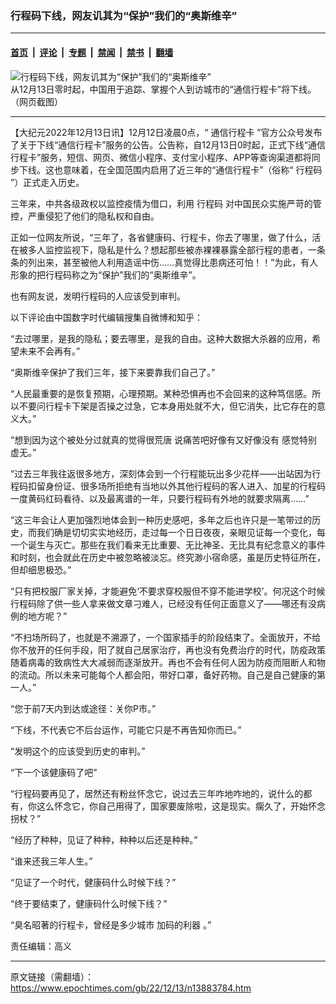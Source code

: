### 行程码下线，网友讥其为“保护”我们的“奥斯维辛”

---

#### [首页](../../../..?n13883784) &nbsp;|&nbsp; [评论](../../../../../epoch-comment?n13883784) &nbsp;|&nbsp; [专题](../../../../../epoch-special?n13883784) &nbsp;|&nbsp; [禁闻](../../../../../epoch-news?n13883784) &nbsp;|&nbsp; [禁书](../../../../../books?n13883784) &nbsp;|&nbsp; [翻墙](https://github.com/gfw-breaker/nogfw/blob/master/README.md?n13883784)


<div><img alt="行程码下线，网友讥其为“保护”我们的“奥斯维辛”" class="attachment-djy_600_400 size-djy_600_400 wp-post-image" src="https://i.epochtimes.com/assets/uploads/2022/12/id13883785-6e903948f62da41d664bf102e7dfc2d9-.png"/>
<div class="caption">
 从12月13日零时起，中国用于追踪、掌握个人到访城市的“通信行程卡”将下线。（网页截图）
</div></div><hr/><div class="post_content" id="artbody" itemprop="articleBody">
 <!-- article content begin -->
 <p>
  【大纪元2022年12月13日讯】12月12日凌晨0点，“
  <ok href="https://www.epochtimes.com/gb/tag/%E9%80%9A%E4%BF%A1%E8%A1%8C%E7%A8%8B%E5%8D%A1.html">
   通信行程卡
  </ok>
  ”官方公众号发布了关于下线“通信行程卡”服务的公告。公告称，自12月13日0时起，正式下线“通信行程卡”服务，短信、网页、微信小程序、支付宝小程序、APP等查询渠道都将同步下线。这也意味着，在全国范围内启用了近三年的“通信行程卡”（俗称“
  <ok href="https://www.epochtimes.com/gb/tag/%E8%A1%8C%E7%A8%8B%E7%A0%81.html">
   行程码
  </ok>
  ”）正式走入历史。
 </p>
 <p>
  三年来，中共各级政权以监控疫情为借口，利用
  <ok href="https://www.epochtimes.com/gb/tag/%E8%A1%8C%E7%A8%8B%E7%A0%81.html">
   行程码
  </ok>
  对中国民众实施严苛的管控，严重侵犯了他们的隐私权和自由。
 </p>
 <p>
  正如一位网友所说，“三年了，各省健康码、行程卡，你去了哪里，做了什么，活在被多人监控监视下，隐私是什么？想起那些被赤裸裸暴露全部行程的患者，一条条的列出来，甚至被他人利用造谣中伤……真觉得比患病还可怕！！”为此，有人形象的把行程码称之为“保护”我们的“奥斯维辛”。
 </p>
 <p>
  也有网友说，发明行程码的人应该受到审判。
 </p>
 <p>
  以下评论由中国数字时代编辑搜集自微博和知乎：
 </p>
 <p>
  “去过哪里，是我的隐私；要去哪里，是我的自由。这种大数据大杀器的应用，希望未来不会再有。”
 </p>
 <p>
  “奥斯维辛保护了我们三年，接下来要靠我们自己了。”
 </p>
 <p>
  “人民最重要的是恢复预期，心理预期。某种恐惧再也不会回来的这种笃信感。所以不要问行程卡下架是否操之过急，它本身用处就不大，但它消失，比它存在的意义大。”
 </p>
 <p>
  “想到因为这个被处分过就真的觉得很荒唐 说痛苦吧好像有又好像没有 感觉特别虚无。”
 </p>
 <p>
  “过去三年我往返很多地方，深刻体会到一个行程能玩出多少花样——出站因为行程码扣留身份证、很多场所拒绝有当地以外其他行程码的客人进入、加星的行程码一度黄码红码看待、以及最离谱的一年，只要行程码有外地的就要求隔离……”
 </p>
 <p>
  “这三年会让人更加强烈地体会到一种历史感吧，多年之后也许只是一笔带过的历史，而我们确是切切实实地经历，走过每一个日日夜夜，亲眼见证每一个变化，每一个诞生与灭亡。那些在我们看来无比重要、无比神圣、无比具有纪念意义的事件和时刻，也会就此在历史中被忽略被淡忘。终究渺小宿命感，虽是历史特征所在，但却细思极恐。”
 </p>
 <p>
  “只有把校服厂家关掉，才能避免‘不要求穿校服但不穿不能进学校’。何况这个时候行程码除了供一些人拿来做文章刁难人，已经没有任何正面意义了——哪还有没病例的地方呢？”
 </p>
 <p>
  “不扫场所码了，也就是不溯源了，一个国家插手的阶段结束了。全面放开，不给你不放开的任何手段，阳了就自己居家治疗，再也没有免费治疗的时代，防疫政策随着病毒的致病性大大减弱而逐渐放开。再也不会有任何人因为防疫而阻断人和物的流动。所以未来可能每个人都会阳，带好口罩，备好药物。自己是自己健康的第一人。”
 </p>
 <p>
  “您于前7天内到达或途径：关你P市。”
 </p>
 <p>
  “下线，不代表它不后台运作，可能它只是不再告知你而已。”
 </p>
 <p>
  “发明这个的应该受到历史的审判。”
 </p>
 <p>
  “下一个该健康码了吧”
 </p>
 <p>
  “行程码要再见了，居然还有粉丝怀念它，说过去三年咋地咋地的，说什么的都有，你这么怀念它，你自己用得了，国家要废除啦，这是现实。瘸久了，开始怀念拐杖？”
 </p>
 <p>
  “经历了种种，见证了种种，种种以后还是种种。”
 </p>
 <p>
  “谁来还我三年人生。”
 </p>
 <p>
  “见证了一个时代，健康码什么时候下线？”
 </p>
 <p>
  “终于要结束了，健康码什么时候下线？”
 </p>
 <p>
  “臭名昭著的行程卡，曾经是多少城市
  <ok href="https://www.epochtimes.com/gb/tag/%E5%8A%A0%E7%A0%81%E7%9A%84%E5%88%A9%E5%99%A8.html">
   加码的利器
  </ok>
  。”
 </p>
 <p>
  责任编辑：高义
 </p>
 <!-- article content end -->
 <div id="below_article_ad">
 </div>
</div>


---

原文链接（需翻墙）：https://www.epochtimes.com/gb/22/12/13/n13883784.htm